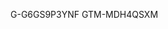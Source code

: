 G-G6GS9P3YNF
GTM-MDH4QSXM



<!-- Google tag (gtag.js) -->
<script async src="https://www.googletagmanager.com/gtag/js?id=G-G6GS9P3YNF"></script>
<script>
  window.dataLayer = window.dataLayer || [];
  function gtag(){dataLayer.push(arguments);}
  gtag('js', new Date());

  gtag('config', 'G-G6GS9P3YNF');
</script>

<!-- Google Tag Manager (noscript) -->
<noscript><iframe src="https://www.googletagmanager.com/ns.html?id=GTM-MDH4QSXM"
height="0" width="0" style="display:none;visibility:hidden"></iframe></noscript>
<!-- End Google Tag Manager (noscript) -->

<!-- Google Tag Manager -->
<script>(function(w,d,s,l,i){w[l]=w[l]||[];w[l].push({'gtm.start':
new Date().getTime(),event:'gtm.js'});var f=d.getElementsByTagName(s)[0],
j=d.createElement(s),dl=l!='dataLayer'?'&l='+l:'';j.async=true;j.src=
'https://www.googletagmanager.com/gtm.js?id='+i+dl;f.parentNode.insertBefore(j,f);
})(window,document,'script','dataLayer','GTM-MDH4QSXM');</script>
<!-- End Google Tag Manager -->
